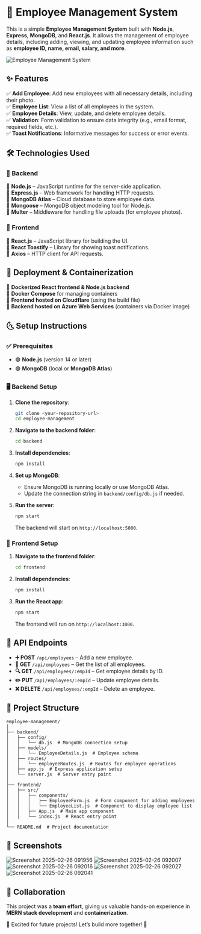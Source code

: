 # 🚀 Employee Management System  

This is a simple **Employee Management System** built with **Node.js**, **Express**, **MongoDB**, and **React.js**. It allows the management of employee details, including adding, viewing, and updating employee information such as **employee ID, name, email, salary, and more**.  

![Employee Management System](https://via.placeholder.com/800x400?text=Employee+Management+System)  

## ✨ Features  

✅ **Add Employee**: Add new employees with all necessary details, including their photo.  
✅ **Employee List**: View a list of all employees in the system.  
✅ **Employee Details**: View, update, and delete employee details.  
✅ **Validation**: Form validation to ensure data integrity (e.g., email format, required fields, etc.).  
✅ **Toast Notifications**: Informative messages for success or error events.  

## 🛠️ Technologies Used  

### 📌 Backend  
🔹 **Node.js** – JavaScript runtime for the server-side application.  
🔹 **Express.js** – Web framework for handling HTTP requests.  
🔹 **MongoDB Atlas** – Cloud database to store employee data.  
🔹 **Mongoose** – MongoDB object modeling tool for Node.js.  
🔹 **Multer** – Middleware for handling file uploads (for employee photos).  

### 📌 Frontend  
🔹 **React.js** – JavaScript library for building the UI.  
🔹 **React Toastify** – Library for showing toast notifications.  
🔹 **Axios** – HTTP client for API requests.  

## 🚀 Deployment & Containerization  

🔹 **Dockerized React frontend & Node.js backend**  
🔹 **Docker Compose** for managing containers  
🔹 **Frontend hosted on Cloudflare** (using the build file)  
🔹 **Backend hosted on Azure Web Services** (containers via Docker image)  

## 🌜 Setup Instructions  

### ✅ Prerequisites  

- 🟢 **Node.js** (version 14 or later)  
- 🟢 **MongoDB** (local or **MongoDB Atlas**)  

### 🖥️ Backend Setup  

1. **Clone the repository**:  
   ```bash
   git clone <your-repository-url>
   cd employee-management
   ```

2. **Navigate to the backend folder**:  
   ```bash
   cd backend
   ```

3. **Install dependencies**:  
   ```bash
   npm install
   ```

4. **Set up MongoDB**:  
   - Ensure MongoDB is running locally or use MongoDB Atlas.  
   - Update the connection string in `backend/config/db.js` if needed.  

5. **Run the server**:  
   ```bash
   npm start
   ```
   The backend will start on `http://localhost:5000`.  

### 🎨 Frontend Setup  

1. **Navigate to the frontend folder**:  
   ```bash
   cd frontend
   ```

2. **Install dependencies**:  
   ```bash
   npm install
   ```

3. **Run the React app**:  
   ```bash
   npm start
   ```
   The frontend will run on `http://localhost:3000`.  

## 🔗 API Endpoints  

- **➕ POST** `/api/employees` – Add a new employee.  
- **👋 GET** `/api/employees` – Get the list of all employees.  
- **🔍 GET** `/api/employees/:empId` – Get employee details by ID.  
- **✏️ PUT** `/api/employees/:empId` – Update employee details.  
- **❌ DELETE** `/api/employees/:empId` – Delete an employee.  

## 📂 Project Structure  

```
employee-management/
│
├── backend/
│   ├── config/
│   │   └── db.js  # MongoDB connection setup
│   ├── models/
│   │   └── EmployeeDetails.js  # Employee schema
│   ├── routes/
│   │   └── employeeRoutes.js  # Routes for employee operations
│   ├── app.js  # Express application setup
│   └── server.js  # Server entry point
│
├── frontend/
│   ├── src/
│   │   ├── components/
│   │   │   ├── EmployeeForm.js  # Form component for adding employees
│   │   │   └── EmployeeList.js  # Component to display employee list
│   │   ├── App.js  # Main app component
│   │   └── index.js  # React entry point
│
└── README.md  # Project documentation
```

## 📸 Screenshots  

![Screenshot 2025-02-26 091956](https://github.com/user-attachments/assets/9142ac7f-5d07-4129-ad45-06be9cb68af4)
![Screenshot 2025-02-26 092007](https://github.com/user-attachments/assets/c3bbf817-234d-4a72-81e5-1305a006f0ed)
![Screenshot 2025-02-26 092016](https://github.com/user-attachments/assets/8caf09e7-f37e-4cde-b22a-1d68f09763f9)
![Screenshot 2025-02-26 092027](https://github.com/user-attachments/assets/091e581d-0721-4fc2-8339-ffbcf71cb571)
![Screenshot 2025-02-26 092041](https://github.com/user-attachments/assets/ac52564b-8187-48bb-896e-3cd07f7d70a0)


## 🤝 Collaboration  

This project was a **team effort**, giving us valuable hands-on experience in **MERN stack development** and **containerization**.  

🚀 Excited for future projects! Let’s build more together! 🎯  

